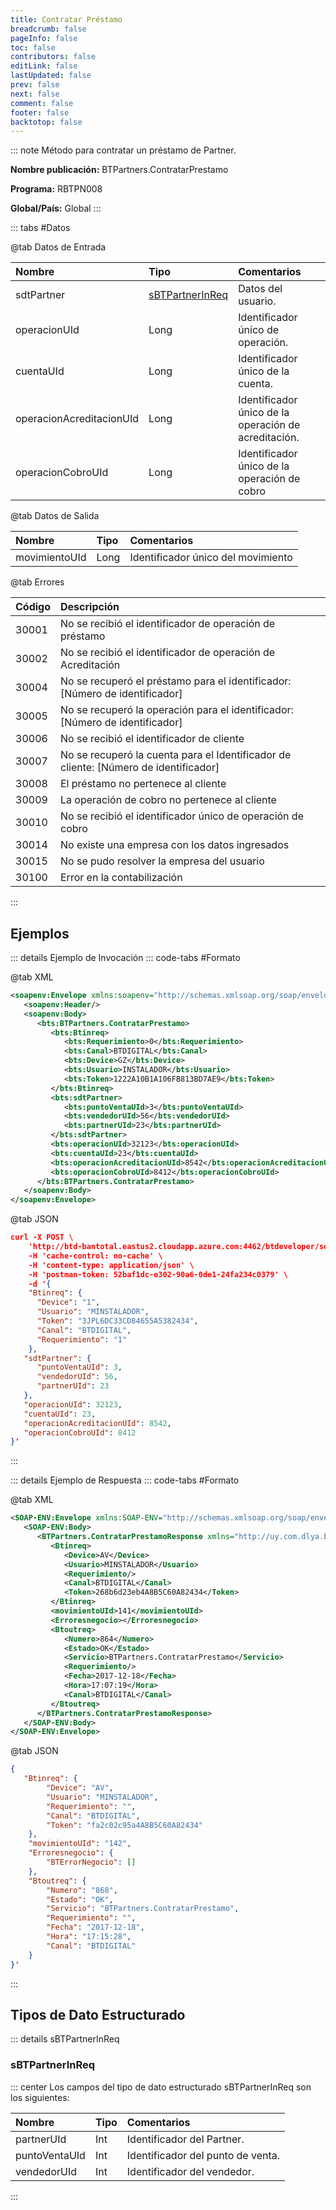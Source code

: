 ```yaml
---
title: Contratar Préstamo
breadcrumb: false
pageInfo: false
toc: false
contributors: false
editLink: false
lastUpdated: false
prev: false
next: false
comment: false
footer: false
backtotop: false
---
```


<!-- ABRE DATOS DEL MÉTODO -->
::: note Método para contratar un préstamo de Partner.

**Nombre publicación:** BTPartners.ContratarPrestamo

**Programa:** RBTPN008

**Global/País:** Global
:::
<!-- CIERRA DATOS DEL MÉTODO -->

<!-- ABRE TABLA DE DATOS -->
::: tabs #Datos 

@tab Datos de Entrada

Nombre | Tipo | Comentarios
:--------- | :--------- | :---------
sdtPartner | [sBTPartnerInReq](#sbtpartnerinreq)  | Datos del usuario.
operacionUId | Long | Identificador único de operación.
cuentaUId | Long | Identificador único de la cuenta.
operacionAcreditacionUId | Long | Identificador único de la operación de acreditación.
operacionCobroUId | Long | Identificador único de la operación de cobro

@tab Datos de Salida

Nombre | Tipo | Comentarios
:--------- | :----------- | :-----------
movimientoUId | Long | Identificador único del movimiento

@tab Errores

Código | Descripción
:--------- | :-----------
30001 | No se recibió el identificador de operación de préstamo
30002 | No se recibió el identificador de operación de Acreditación
30004 | No se recuperó el préstamo para el identificador: [Número de identificador]
30005 | No se recuperó la operación para el identificador: [Número de identificador]
30006 | No se recibió el identificador de cliente
30007 | No se recuperó la cuenta para el Identificador de cliente: [Número de identificador]
30008 | El préstamo no pertenece al cliente
30009 | La operación de cobro no pertenece al cliente
30010 | No se recibió el identificador único de operación de cobro
30014 | No existe una empresa con los datos ingresados
30015 | No se pudo resolver la empresa del usuario
30100 | Error en la contabilización
::: 
<!-- CIERRA TABLA DE DATOS -->

## **Ejemplos**

<!-- ABRE EJEMPLO DE INVOCACIÓN -->
::: details Ejemplo de Invocación 
::: code-tabs #Formato

@tab XML
```xml
<soapenv:Envelope xmlns:soapenv="http://schemas.xmlsoap.org/soap/envelope/" xmlns:bts="http://uy.com.dlya.bantotal/BTSOA/">
   <soapenv:Header/>
   <soapenv:Body>
      <bts:BTPartners.ContratarPrestamo>
         <bts:Btinreq>
            <bts:Requerimiento>0</bts:Requerimiento>
            <bts:Canal>BTDIGITAL</bts:Canal>
            <bts:Device>GZ</bts:Device>
            <bts:Usuario>INSTALADOR</bts:Usuario>
            <bts:Token>1222A10B1A106FB813BD7AE9</bts:Token>
         </bts:Btinreq>
         <bts:sdtPartner>
            <bts:puntoVentaUId>3</bts:puntoVentaUId>
            <bts:vendedorUId>56</bts:vendedorUId>
            <bts:partnerUId>23</bts:partnerUId>
         </bts:sdtPartner>
         <bts:operacionUId>32123</bts:operacionUId>
         <bts:cuentaUId>23</bts:cuentaUId>
         <bts:operacionAcreditacionUId>8542</bts:operacionAcreditacionUId>
         <bts:operacionCobroUId>8412</bts:operacionCobroUId>
      </bts:BTPartners.ContratarPrestamo>
   </soapenv:Body>
</soapenv:Envelope>
```

@tab JSON
```json
curl -X POST \
	'http://btd-bantotal.eastus2.cloudapp.azure.com:4462/btdeveloper/servlet/com.dlya.bantotal.odwsbt_BTPartners?ContratarPrestamo' \
	-H 'cache-control: no-cache' \
	-H 'content-type: application/json' \
	-H 'postman-token: 52baf1dc-e302-90a6-0de1-24fa234c0379' \
	-d '{
	"Btinreq": {
	  "Device": "1",
	  "Usuario": "MINSTALADOR",
	  "Token": "3JPL6DC33CD84655A5382434",
	  "Canal": "BTDIGITAL",
	  "Requerimiento": "1"
	},
   "sdtPartner": {
      "puntoVentaUId": 3,
      "vendedorUId": 56,
      "partnerUId": 23
   },
   "operacionUId": 32123,
   "cuentaUId": 23,
   "operacionAcreditacionUId": 8542,
   "operacionCobroUId": 8412
}'
```
:::
<!-- CIERRA EJEMPLO DE INVOCACIÓN -->

<!-- ABRE EJEMPLO DE RESPUESTA -->
::: details Ejemplo de Respuesta 
::: code-tabs #Formato

@tab XML
```xml
<SOAP-ENV:Envelope xmlns:SOAP-ENV="http://schemas.xmlsoap.org/soap/envelope/" xmlns:xsd="http://www.w3.org/2001/XMLSchema" xmlns:SOAP-ENC="http://schemas.xmlsoap.org/soap/encoding/" xmlns:xsi="http://www.w3.org/2001/XMLSchema-instance">
   <SOAP-ENV:Body>
      <BTPartners.ContratarPrestamoResponse xmlns="http://uy.com.dlya.bantotal/BTSOA/">
         <Btinreq>
            <Device>AV</Device>
            <Usuario>MINSTALADOR</Usuario>
            <Requerimiento/>
            <Canal>BTDIGITAL</Canal>
            <Token>268b6d23eb4A8B5C60A82434</Token>
         </Btinreq>
		 <movimientoUId>141</movimientoUId>
         <Erroresnegocio></Erroresnegocio>
         <Btoutreq>
            <Numero>864</Numero>
            <Estado>OK</Estado>
            <Servicio>BTPartners.ContratarPrestamo</Servicio>
            <Requerimiento/>
            <Fecha>2017-12-18</Fecha>
            <Hora>17:07:19</Hora>
            <Canal>BTDIGITAL</Canal>
         </Btoutreq>
      </BTPartners.ContratarPrestamoResponse>
   </SOAP-ENV:Body>
</SOAP-ENV:Envelope>
```

@tab JSON
```json
{
   "Btinreq": {
		"Device": "AV",
		"Usuario": "MINSTALADOR",
		"Requerimiento": "",
		"Canal": "BTDIGITAL",
		"Token": "fa2c02c95a4A8B5C60A82434"
    },
	"movimientoUId": "142",
    "Erroresnegocio": {
        "BTErrorNegocio": []
    },
    "Btoutreq": {
        "Numero": "868",
        "Estado": "OK",
        "Servicio": "BTPartners.ContratarPrestamo",
        "Requerimiento": "",
        "Fecha": "2017-12-18",
        "Hora": "17:15:28",
        "Canal": "BTDIGITAL"
    }
}'
```
::: 
<!-- CIERRA EJEMPLO DE RESPUESTA -->

## **Tipos de Dato Estructurado**

<!-- ABRE SDT -->
::: details sBTPartnerInReq  

### sBTPartnerInReq

::: center 
Los campos del tipo de dato estructurado sBTPartnerInReq son los siguientes: 

Nombre | Tipo | Comentarios 
:--------- | :----------- | :----------- 
partnerUId | Int | Identificador del Partner.
puntoVentaUId	 | Int | Identificador del punto de venta.
vendedorUId	 | Int | Identificador del vendedor.
:::
<!-- CIERRA SDT -->